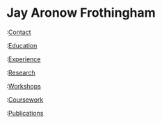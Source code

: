# Jay Aronow Frothingham
:[Contact](./blocks/contact_block.md)

:[Education](./blocks/education_block.md)

:[Experience](./blocks/experience_block.md)

:[Research](./blocks/research_block.md)

:[Workshops](./blocks/workshops_block.md)

:[Coursework](./blocks/coursework_block.md)

:[Publications](./blocks/publications_block.md)

